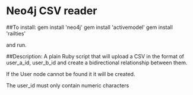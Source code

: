 # Neo4j CSV reader

##To install:
gem install 'neo4j'
gem install 'activemodel'
gem install 'railties'

and run.

##Description:
A plain Ruby script that will upload a CSV in the format of user_a_id, user_b_id and create a bidirectional relationship between them.

If the User node cannot be found it it will be created.

The user_id must only contain numeric characters
